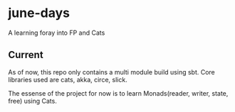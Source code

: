 # june-days
A learning foray into FP and Cats

## Current
As of now, this repo only contains a multi module build using sbt.
Core libraries used are cats, akka, circe, slick.

The essense of the project for now is to learn Monads(reader, writer, state, free) using Cats.
